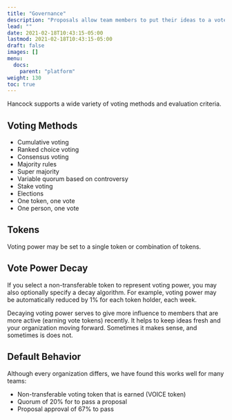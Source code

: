 ```yaml
---
title: "Governance"
description: "Proposals allow team members to put their ideas to a vote"
lead: ""
date: 2021-02-18T10:43:15-05:00
lastmod: 2021-02-18T10:43:15-05:00
draft: false
images: []
menu: 
  docs:
    parent: "platform"
weight: 130
toc: true
---
```


Hancock supports a wide variety of voting methods and evaluation criteria.

## Voting Methods
- Cumulative voting
- Ranked choice voting
- Consensus voting
- Majority rules
- Super majority
- Variable quorum based on controversy
- Stake voting
- Elections
- One token, one vote
- One person, one vote

## Tokens
Voting power may be set to a single token or combination of tokens.

## Vote Power Decay
If you select a non-transferable token to represent voting power, you may also optionally specify a decay algorithm. For example, voting power may be automatically reduced by 1% for each token holder, each week.

Decaying voting power serves to give more influence to members that are more active (earning vote tokens) recently.  It helps to keep ideas fresh and your organization moving forward.  Sometimes it makes sense, and sometimes is does not. 

## Default Behavior
Although every organization differs, we have found this works well for many teams:
- Non-transferable voting token that is earned (VOICE token)
- Quorum of 20% for to pass a proposal
- Proposal approval of 67% to pass 

